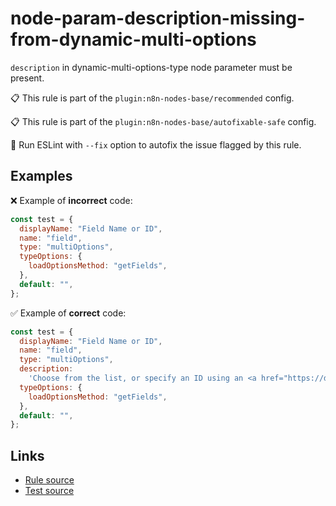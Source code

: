 [//]: # "File generated from a template. Do not edit this file directly."

# node-param-description-missing-from-dynamic-multi-options

`description` in dynamic-multi-options-type node parameter must be present.

📋 This rule is part of the `plugin:n8n-nodes-base/recommended` config.

📋 This rule is part of the `plugin:n8n-nodes-base/autofixable-safe` config.

🔧 Run ESLint with `--fix` option to autofix the issue flagged by this rule.

## Examples

❌ Example of **incorrect** code:

```js
const test = {
  displayName: "Field Name or ID",
  name: "field",
  type: "multiOptions",
  typeOptions: {
    loadOptionsMethod: "getFields",
  },
  default: "",
};
```

✅ Example of **correct** code:

```js
const test = {
  displayName: "Field Name or ID",
  name: "field",
  type: "multiOptions",
  description:
    'Choose from the list, or specify an ID using an <a href="https://docs.n8n.io/nodes/expressions.html#expressions">expression</a>',
  typeOptions: {
    loadOptionsMethod: "getFields",
  },
  default: "",
};
```

## Links

- [Rule source](../../lib/rules/node-param-description-missing-from-dynamic-multi-options.ts)
- [Test source](../../tests/node-param-description-missing-from-dynamic-multi-options.test.ts)

